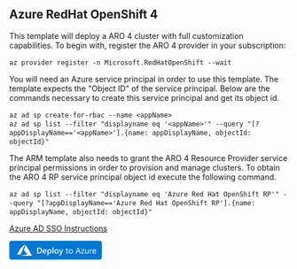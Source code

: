 ## Azure RedHat OpenShift 4

This template will deploy a ARO 4 cluster with full customization capabilities. 
To begin with, register the ARO 4 provider in your subscription:

```
az provider register -n Microsoft.RedHatOpenShift --wait
```

You will need an Azure service principal in order to use this template. The template expects the "Object ID" of the service principal. Below are the commands necessary to create this service principal and get its object id.

```
az ad sp create-for-rbac --name <appName>
az ad sp list --filter "displayname eq '<appName>'" --query "[?appDisplayName=='<appName>'].{name: appDisplayName, objectId: objectId}"
```

The ARM template also needs to grant the ARO 4 Resource Provider service principal permissions in order to provision and manage clusters. To obtain the ARO 4 RP service principal object id execute the following command.

```
az ad sp list --filter "displayname eq 'Azure Red Hat OpenShift RP'" --query "[?appDisplayName=='Azure Red Hat OpenShift RP'].{name: appDisplayName, objectId: objectId}"
```
[Azure AD SSO Instructions](SSO.md)
<a href="https://portal.azure.com/#create/Microsoft.Template/uri/https://raw.githubusercontent.com/Nexon-Asia-Pacific-Pty-Ltd/aro-arm/main/azuredeploy.json" 
target="_blank">
  
<img src="https://raw.githubusercontent.com/Azure/azure-quickstart-templates/master/1-CONTRIBUTION-GUIDE/images/deploytoazure.png"/>
</a>

